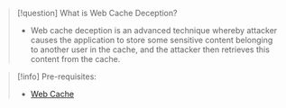 >[!question] What is Web Cache Deception?
>-  Web cache deception is an advanced technique whereby attacker causes the application to store some sensitive content belonging to another user in the cache, and the attacker then retrieves this content from the cache.

>[!info] Pre-requisites:
>- [Web Cache](Web%20Cache.md)
